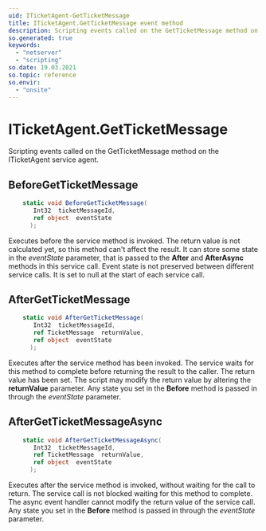 ```yaml
---
uid: ITicketAgent-GetTicketMessage
title: ITicketAgent.GetTicketMessage event method
description: Scripting events called on the GetTicketMessage method on the ITicketAgent service agent.
so.generated: true
keywords:
  - "netserver"
  - "scripting"
so.date: 19.03.2021
so.topic: reference
so.envir:
  - "onsite"
---
```

# ITicketAgent.GetTicketMessage

Scripting events called on the <see cref='M:SuperOffice.CRM.Services.ITicketAgent.GetTicketMessage'>GetTicketMessage</see> method on the <see cref='ITicketAgent'>ITicketAgent</see>  service agent.

## BeforeGetTicketMessage
```cs
    static void BeforeGetTicketMessage(
       Int32  ticketMessageId,
       ref object  eventState
      );
```
Executes before the service method is invoked.
The return value is not calculated yet, so this method can't affect the result.
It can store some state in the *eventState* parameter, that is passed to the **After** and **AfterAsync** methods in this service call.
Event state is not preserved between different service calls. It is set to null at the start of each service call.
## AfterGetTicketMessage
```cs
    static void AfterGetTicketMessage(
       Int32  ticketMessageId,
       ref TicketMessage  returnValue,
       ref object  eventState
      );
```
Executes after the service method has been invoked. The service waits for this method to complete before returning the result to the caller.
The return value has been set. The script may modify the return value by altering the **returnValue** parameter.
Any state you set in the **Before** method is passed in through the *eventState* parameter.
## AfterGetTicketMessageAsync
```cs
    static void AfterGetTicketMessageAsync(
       Int32  ticketMessageId,
       ref TicketMessage  returnValue,
       ref object  eventState
      );
```
Executes after the service method is invoked, without waiting for the call to return.
The service call is not blocked waiting for this method to complete.
The async event handler cannot modify the return value of the service call.
Any state you set in the **Before** method is passed in through the *eventState* parameter.

